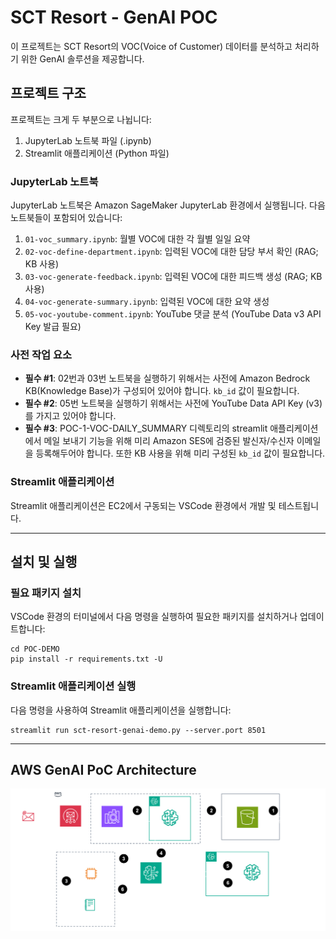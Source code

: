 # SCT Resort - GenAI POC

이 프로젝트는 SCT Resort의 VOC(Voice of Customer) 데이터를 분석하고 처리하기 위한 GenAI 솔루션을 제공합니다.

## 프로젝트 구조

프로젝트는 크게 두 부분으로 나뉩니다:
1. JupyterLab 노트북 파일 (.ipynb)
2. Streamlit 애플리케이션 (Python 파일)

### JupyterLab 노트북

JupyterLab 노트북은 Amazon SageMaker JupyterLab 환경에서 실행됩니다. 다음 노트북들이 포함되어 있습니다:

1. `01-voc_summary.ipynb`: 월별 VOC에 대한 각 월별 일일 요약
2. `02-voc-define-department.ipynb`: 입력된 VOC에 대한 담당 부서 확인 (RAG; KB 사용)
3. `03-voc-generate-feedback.ipynb`: 입력된 VOC에 대한 피드백 생성 (RAG; KB 사용)
4. `04-voc-generate-summary.ipynb`: 입력된 VOC에 대한 요약 생성
5. `05-voc-youtube-comment.ipynb`: YouTube 댓글 분석 (YouTube Data v3 API Key 발급 필요)

### 사전 작업 요소
- **필수 #1**: 02번과 03번 노트북을 실행하기 위해서는 사전에 Amazon Bedrock KB(Knowledge Base)가 구성되어 있어야 합니다. `kb_id` 값이 필요합니다.
- **필수 #2**: 05번 노트북을 실행하기 위해서는 사전에 YouTube Data API Key (v3) 를 가지고 있어야 합니다. 
- **필수 #3**: POC-1-VOC-DAILY_SUMMARY 디렉토리의 streamlit 애플리케이션에서 메일 보내기 기능을 위해 미리 Amazon SES에 검증된 발신자/수신자 이메일을 등록해두어야 합니다. 또한 KB 사용을 위해 미리 구성된 `kb_id` 값이 필요합니다.


### Streamlit 애플리케이션

Streamlit 애플리케이션은 EC2에서 구동되는 VSCode 환경에서 개발 및 테스트됩니다.

---

## 설치 및 실행

### 필요 패키지 설치

VSCode 환경의 터미널에서 다음 명령을 실행하여 필요한 패키지를 설치하거나 업데이트합니다:

```
cd POC-DEMO
pip install -r requirements.txt -U

```


### Streamlit 애플리케이션 실행

다음 명령을 사용하여 Streamlit 애플리케이션을 실행합니다:

```
streamlit run sct-resort-genai-demo.py --server.port 8501

```


---

## AWS GenAI PoC Architecture

![poc-architecture](./poc-architecture.png)

